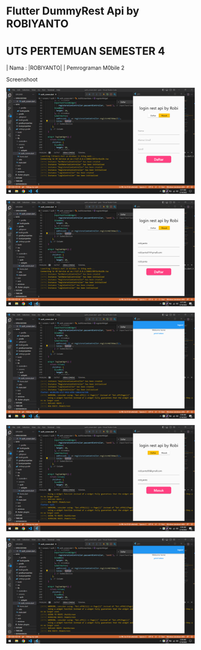 # Flutter DummyRest Api by ROBIYANTO
# UTS PERTEMUAN SEMESTER 4

| Nama : |ROBIYANTO|                  |
Pemrograman M0bile 2 




<p>Screenshoot</P>

![Gambar 1](gambar/g1.png)

![Gambar 2](gambar/g2.png)

![Gambar 3](gambar/g3.png)

![Gambar 4](gambar/g4.png)

![Gambar 5](gambar/g5.png)

